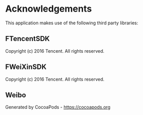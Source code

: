 # Acknowledgements
This application makes use of the following third party libraries:

## FTencentSDK

Copyright (c) 2016 Tencent. All rights reserved.


## FWeiXinSDK

Copyright (c) 2016 Tencent. All rights reserved.


## Weibo


Generated by CocoaPods - https://cocoapods.org

